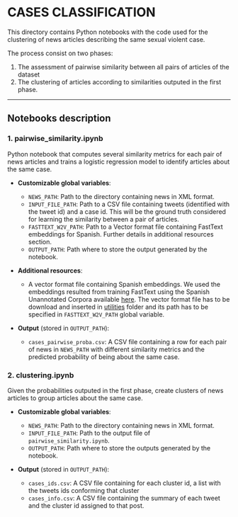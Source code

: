 # CASES CLASSIFICATION
This directory contains Python notebooks with the code used for the clustering of news articles describing the same sexual violent case.

The process consist on two phases:
1. The assessment of pairwise similarity between all pairs of articles of the dataset 
2. The clustering of articles according to similarities outputed in the first phase. 

***
## Notebooks description
### 1. pairwise_similarity.ipynb
Python notebook that computes several similarity metrics for each pair of news articles and trains a logistic regression model to identify articles about the same case.
* **Customizable global variables**:
  * `NEWS_PATH`: Path to the directory containing news in XML format.
  * `INPUT_FILE_PATH`: Path to a CSV file containing tweets (identified with the tweet id) and a case id. This will be the ground truth considered for learning the similarity between a pair of articles.
  * `FASTTEXT_W2V_PATH`: Path to a Vector format file containing FastText embeddings for Spanish. Further details in additional resources section.
  * `OUTPUT_PATH`: Path where to store the output generated by the notebook.
* **Additional resources**: 
  * A vector format file containing Spanish embeddings. We used the embeddings resulted from training FastText using the Spanish Unannotated Corpora available [here](https://github.com/dccuchile/spanish-word-embeddings).
    The vector format file has to be download and inserted in [utilities](https://github.com/marilenabudan/spanish_media_coverage_sexual_violence/tree/main/cases_classification/utilities) folder and its path has to be specified in `FASTTEXT_W2V_PATH` global variable.
  
* **Output** (stored in `OUTPUT_PATH`): 
  * `cases_pairwise_proba.csv`: A CSV file containing a row for each pair of news in `NEWS_PATH` with different similarity metrics and the predicted probability of being about the same case.
    

### 2. clustering.ipynb
Given the probabilities outputed in the first phase, create clusters of news articles to group articles about the same case.
* **Customizable global variables**:
    * `NEWS_PATH`: Path to the directory containing news in XML format.
    * `INPUT_FILE_PATH`: Path to the output file of `pairwise_similarity.ipynb`.
    * `OUTPUT_PATH`: Path where to store the outputs generated by the notebook.

* **Output** (stored in `OUTPUT_PATH`): 
  * `cases_ids.csv`: A CSV file containing for each cluster id, a list with the tweets ids conforming that cluster
  * `cases_info.csv`: A CSV file containing the summary of each tweet and the cluster id assigned to that post.
